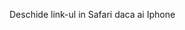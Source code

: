 Deschide link-ul in Safari daca ai Iphone
<!DOCTYPE html>
<html lang="en">
<head>
    <meta charset="UTF-8">
    <meta name="viewport" content="width=device-width, initial-scale=2.0">
    <title>3D Model View</title>
    <script type="module" src="https://unpkg.com/@google/model-viewer"></script>
</head>
<body>

<model-viewer src="Avatar1.glb" ios-src="Avatar1.usdz" ar ar-modes="webxr scene-viewer quick-look" camera-controls auto-rotate environment-image="neutral" shadow-intensity="1" alt="A 3D model of an avatar"></model-viewer>

</body>
</html>

